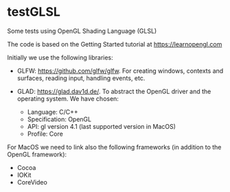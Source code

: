# testGLSL
Some tests using OpenGL Shading Language (GLSL)

The code is based on the Getting Started tutorial at https://learnopengl.com

Initially we use the following libraries:

- GLFW: https://github.com/glfw/glfw. For creating windows, contexts and surfaces, reading input, handling events, etc.

- GLAD: https://glad.dav1d.de/. To abstract the OpenGL driver and the operating system. We have chosen:

   - Language: C/C++
   - Specification: OpenGL
   - API: gl version 4.1 (last supported version in MacOS)
   - Profile: Core

For MacOS we need to link also the following frameworks (in addition to the OpenGL framework):

- Cocoa
- IOKit
- CoreVideo